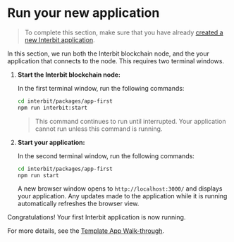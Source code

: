 # Run your new application

> To complete this section, make sure that you have already [created a
> new Interbit application](create.md).

In this section, we run both the Interbit blockchain node, and the
your application that connects to the node. This requires two terminal
windows.

1.  **Start the Interbit blockchain node:**

    In the first terminal window, run the following commands:

    ```sh
    cd interbit/packages/app-first
    npm run interbit:start
    ```

    > This command continues to run until interrupted. Your application
    > cannot run unless this command is running.

1.  **Start your application:**

    In the second terminal window, run the following commands:

    ```sh
    cd interbit/packages/app-first
    npm run start
    ```

    A new browser window opens to `http://localhost:3000/` and displays
    your application. Any updates made to the application while it is
    running automatically refreshes the browser view.

Congratulations! Your first Interbit application is now running.

For more details, see the [Template App
Walk-through](/examples/template.adoc).
